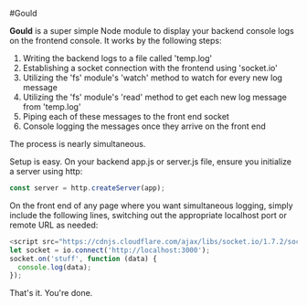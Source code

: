 #Gould

**Gould** is a super simple Node module to display your backend console logs on the frontend console. It works by the following steps:

1. Writing the backend logs to a file called 'temp.log'
2. Establishing a socket connection with the frontend using 'socket.io'
3. Utilizing the 'fs' module's 'watch' method to watch for every new log message
4. Utilizing the 'fs' module's 'read' method to get each new log message from 'temp.log'
5. Piping each of these messages to the front end socket
6. Console logging the messages once they arrive on the front end

The process is nearly simultaneous.

Setup is easy. On your backend app.js or server.js file, ensure you initialize a server using http:

```javascript
const server = http.createServer(app);
```

On the front end of any page where you want simultaneous logging, simply include the following lines, switching out the appropriate localhost port or remote URL as needed:

```javascript
<script src="https://cdnjs.cloudflare.com/ajax/libs/socket.io/1.7.2/socket.io.min.js"> </script>
let socket = io.connect('http://localhost:3000');
socket.on('stuff', function (data) {
  console.log(data);
});
```

That's it. You're done.
